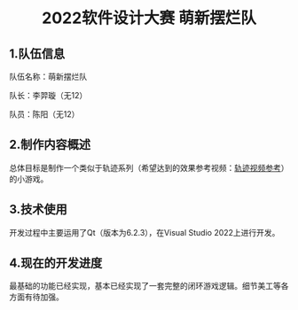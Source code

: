 # <center>2022软件设计大赛 萌新摆烂队</center>

## 1.队伍信息

队伍名称：萌新摆烂队

队长：李羿璇（无12）

队员：陈阳（无12）

## 2.制作内容概述

总体目标是制作一个类似于轨迹系列（希望达到的效果参考视频：[轨迹视频参考](https://www.bilibili.com/video/BV1Kx411a7Ae)）的小游戏。

## 3.技术使用

开发过程中主要运用了Qt（版本为6.2.3），在Visual Studio 2022上进行开发。

## 4.现在的开发进度

最基础的功能已经实现，基本已经实现了一套完整的闭环游戏逻辑。细节美工等各方面有待加强。
